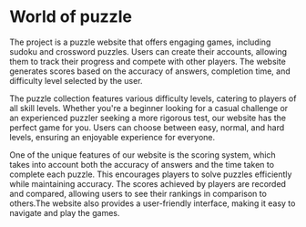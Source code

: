 # World of puzzle


The project is a puzzle website that offers engaging games, including sudoku and crossword puzzles. Users can create their accounts, allowing them to track their progress and compete with other players. The website generates scores based on the accuracy of answers, completion time, and difficulty level selected by the user.

The puzzle collection features various difficulty levels, catering to players of all skill levels. Whether you're a beginner looking for a casual challenge or an experienced puzzler seeking a more rigorous test, our website has the perfect game for you. Users can choose between easy, normal, and hard levels, ensuring an enjoyable experience for everyone.

One of the unique features of our website is the scoring system, which takes into account both the accuracy of answers and the time taken to complete each puzzle. This encourages players to solve puzzles efficiently while maintaining accuracy. The scores achieved by players are recorded and compared, allowing users to see their rankings in comparison to others.The website also provides a user-friendly interface, making it easy to navigate and play the games.








